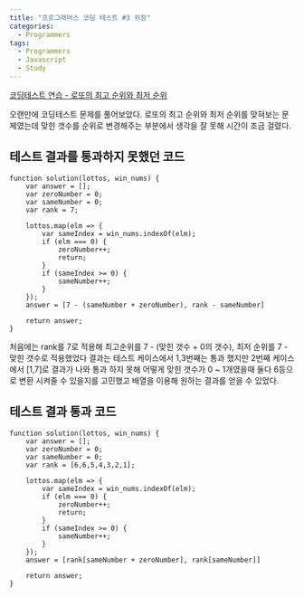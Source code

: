 ```yaml
---
title: "프로그래머스 코딩 테스트 #3 위장"
categories:
  - Programmers
tags:
  - Programmers
  - Javascript
  - Study
---
```


[코딩테스트 연습 - 로또의 최고 순위와 최저 순위](https://programmers.co.kr/learn/courses/30/lessons/77484)

오랜만에 코딩테스트 문제를 풀어보았다. 로또의 최고 순위와 최저 순위를 맞혀보는 문제였는데 맞힌 갯수를 순위로 변경해주는 부분에서 생각을 잘 못해 시간이 조금 걸렸다.

## 테스트 결과를 통과하지 못했던 코드

```
function solution(lottos, win_nums) {
    var answer = [];
    var zeroNumber = 0;
    var sameNumber = 0;
    var rank = 7;
    
    lottos.map(elm => {
        var sameIndex = win_nums.indexOf(elm);
        if (elm === 0) {
            zeroNumber++;
            return;
        }
        if (sameIndex >= 0) {
            sameNumber++;
        }
    });
    answer = [7 - (sameNumber + zeroNumber), rank - sameNumber]
    
    return answer;
}
```

처음에는 rank를 7로 적용해 최고순위를 7 - (맞힌 갯수 + 0의 갯수), 최저 순위를 7 - 맞힌 갯수로 적용했었다 결과는 테스트 케이스에서 1,3번째는 통과 했지만 2번째 케이스에서 [1,7]로 결과가 나와 통과 하지 못해 어떻게 맞힌 갯수가 0 ~ 1개였을때 둘다 6등으로 변환 시켜줄 수 있을지를 고민했고 배열을 이용해 원하는 결과를 얻을 수 있었다.

## 테스트 결과 통과 코드
```
function solution(lottos, win_nums) {
    var answer = [];
    var zeroNumber = 0;
    var sameNumber = 0;
    var rank = [6,6,5,4,3,2,1];
    
    lottos.map(elm => {
        var sameIndex = win_nums.indexOf(elm);
        if (elm === 0) {
            zeroNumber++;
            return;
        }
        if (sameIndex >= 0) {
            sameNumber++;
        }
    });
    answer = [rank[sameNumber + zeroNumber], rank[sameNumber]]
    
    return answer;
}
```